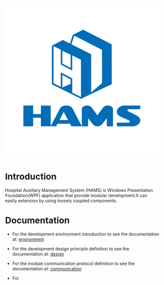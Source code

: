 ![logo](/image/logo.jpg)

#  Introduction  

Hospital Auxiliary Management System (HAMS) is Windows Presentation Foundation(WPF) application that provide modular development.It can easily extension by using loosely coupled components.  

#  Documentation  

- For the development environment introduction to see the documentation at: [environment](doc/environment.md)  

- For the development design principle definition to see the documentation at: [design](doc/design.md)  

- For the module communication protocol definition to see the documentation at: [communication](doc/communication.md)  

- For 